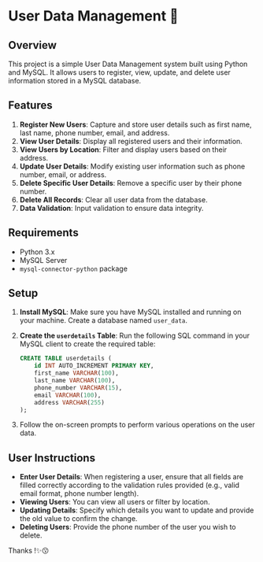 # User Data Management 👾

## Overview

This project is a simple User Data Management system built using Python and MySQL. It allows users to register, view, update, and delete user information stored in a MySQL database. 
## Features

1. **Register New Users**: Capture and store user details such as first name, last name, phone number, email, and address.
2. **View User Details**: Display all registered users and their information.
3. **View Users by Location**: Filter and display users based on their address.
4. **Update User Details**: Modify existing user information such as phone number, email, or address.
5. **Delete Specific User Details**: Remove a specific user by their phone number.
6. **Delete All Records**: Clear all user data from the database.
7. **Data Validation**: Input validation to ensure data integrity.

## Requirements

- Python 3.x
- MySQL Server
- `mysql-connector-python` package

## Setup

1. **Install MySQL**: Make sure you have MySQL installed and running on your machine. Create a database named `user_data`.

2. **Create the `userdetails` Table**: Run the following SQL command in your MySQL client to create the required table:

   ```sql
   CREATE TABLE userdetails (
       id INT AUTO_INCREMENT PRIMARY KEY,
       first_name VARCHAR(100),
       last_name VARCHAR(100),
       phone_number VARCHAR(15),
       email VARCHAR(100),
       address VARCHAR(255)
   );
   ```


3. Follow the on-screen prompts to perform various operations on the user data.

## User Instructions

- **Enter User Details**: When registering a user, ensure that all fields are filled correctly according to the validation rules provided (e.g., valid email format, phone number length).
- **Viewing Users**: You can view all users or filter by location.
- **Updating Details**: Specify which details you want to update and provide the old value to confirm the change.
- **Deleting Users**: Provide the phone number of the user you wish to delete.

Thanks !✨😗
